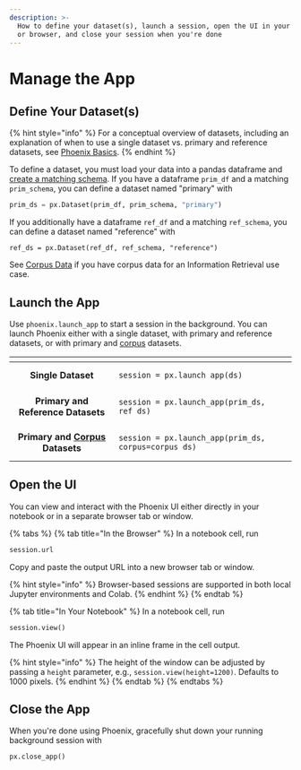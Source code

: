 ```yaml
---
description: >-
  How to define your dataset(s), launch a session, open the UI in your notebook
  or browser, and close your session when you're done
---
```


# Manage the App

## Define Your Dataset(s)

{% hint style="info" %}
For a conceptual overview of datasets, including an explanation of when to use a single dataset vs. primary and reference datasets, see [Phoenix Basics](../quickstart/phoenix-basics.md#datasets).
{% endhint %}

To define a dataset, you must load your data into a pandas dataframe and [create a matching schema](define-your-schema/). If you have a dataframe `prim_df` and a matching `prim_schema`, you can define a dataset named "primary" with

```python
prim_ds = px.Dataset(prim_df, prim_schema, "primary")
```

If you additionally have a dataframe `ref_df` and a matching `ref_schema`, you can define a dataset named "reference" with

```
ref_ds = px.Dataset(ref_df, ref_schema, "reference")
```

See [Corpus Data](define-your-schema/corpus-data.md) if you have corpus data for an Information Retrieval use case.

## Launch the App

Use `phoenix.launch_app` to start a session in the background. You can launch Phoenix either with a single dataset, with primary and reference datasets, or with primary and [corpus](define-your-schema/corpus-data.md) datasets.

<table data-card-size="large" data-view="cards"><thead><tr><th align="center"></th><th></th></tr></thead><tbody><tr><td align="center"><strong>Single Dataset</strong></td><td><pre class="language-python"><code class="lang-python">session = px.launch_app(ds)
</code></pre></td></tr><tr><td align="center"><strong>Primary and Reference Datasets</strong></td><td><pre class="language-python" data-overflow="wrap"><code class="lang-python">session = px.launch_app(prim_ds, ref_ds)
</code></pre></td></tr><tr><td align="center"><strong>Primary and</strong> <a href="define-your-schema/corpus-data.md"><strong>Corpus</strong></a> <strong>Datasets</strong></td><td><pre class="language-python" data-overflow="wrap"><code class="lang-python">session = px.launch_app(prim_ds, corpus=corpus_ds)
</code></pre></td></tr></tbody></table>

## Open the UI

You can view and interact with the Phoenix UI either directly in your notebook or in a separate browser tab or window.

{% tabs %}
{% tab title="In the Browser" %}
In a notebook cell, run

```python
session.url
```

Copy and paste the output URL into a new browser tab or window.

{% hint style="info" %}
Browser-based sessions are supported in both local Jupyter environments and Colab.
{% endhint %}
{% endtab %}

{% tab title="In Your Notebook" %}
In a notebook cell, run

```python
session.view()
```

The Phoenix UI will appear in an inline frame in the cell output.

{% hint style="info" %}
The height of the window can be adjusted by passing a `height` parameter, e.g., `session.view(height=1200)`. Defaults to 1000 pixels.
{% endhint %}
{% endtab %}
{% endtabs %}

## Close the App

When you're done using Phoenix, gracefully shut down your running background session with

```python
px.close_app()
```
